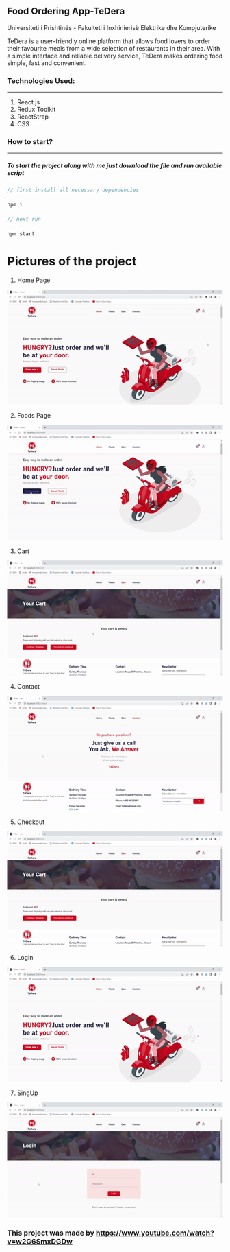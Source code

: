 ## Food Ordering App-TeDera
Universiteti i Prishtinës - Fakulteti i Inxhinierisë Elektrike dhe Kompjuterike

TeDera is a user-friendly online platform that allows food lovers to order their favourite meals from a wide selection of restaurants in their area. 
With a simple interface and reliable delivery service, TeDera makes ordering food simple, fast and convenient.
### Technologies Used:

---

1. React.js
2. Redux Toolkit
3. ReactStrap
4. CSS

### How to start?

---

##### To start the project along with me just download the file and run available script

```javascript
// first install all necessary dependencies

npm i

// next run

npm start

```


# Pictures of the project

1. Home Page

![home.gif](src%2FimgForReadme%2Fhome.gif)

2. Foods Page

![food.gif](src%2FimgForReadme%2Ffood.gif)

3. Cart

![cart.gif](src%2FimgForReadme%2Fcart.gif)

4. Contact

![Contact.gif](src%2FimgForReadme%2FContact.gif)

5. Checkout

![Checkout.gif](src%2FimgForReadme%2FCheckout.gif)

6. LogIn

![Login.gif](src%2FimgForReadme%2FLogin.gif)

7. SingUp

![Singin.gif](src%2FimgForReadme%2FSingin.gif)



### This project was made by **https://www.youtube.com/watch?v=w2G6SmxDGDw**
